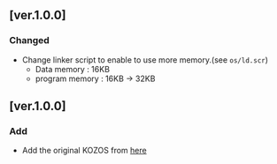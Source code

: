 ## [ver.1.0.0]
### Changed
-  Change linker script to enable to use more memory.(see `os/ld.scr`)
	- Data memory 		: 16KB
	- program memory	: 16KB -> 32KB 

## [ver.1.0.0]
### Add
- Add the original KOZOS from [here](https://github.com/envzhu/kozosbook-pic/tree/master/12/os)
